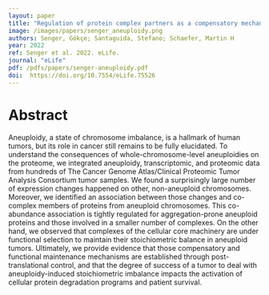 ```yaml
---
layout: paper
title: "Regulation of protein complex partners as a compensatory mechanism in aneuploid tumors"
image: /images/papers/senger_aneuploidy.png
authors: Senger, Gökçe; Santaguida, Stefano; Schaefer, Martin H
year: 2022
ref: Senger et al. 2022. eLife.
journal: "eLife"
pdf: /pdfs/papers/senger-aneuploidy.pdf
doi:  https://doi.org/10.7554/eLife.75526
---
```


# Abstract

Aneuploidy, a state of chromosome imbalance, is a hallmark of human tumors, but its role in cancer still remains to be fully elucidated. To understand the consequences of whole-chromosome-level aneuploidies on the proteome, we integrated aneuploidy, transcriptomic, and proteomic data from hundreds of The Cancer Genome Atlas/Clinical Proteomic Tumor Analysis Consortium tumor samples. We found a surprisingly large number of expression changes happened on other, non-aneuploid chromosomes. Moreover, we identified an association between those changes and co-complex members of proteins from aneuploid chromosomes. This co-abundance association is tightly regulated for aggregation-prone aneuploid proteins and those involved in a smaller number of complexes. On the other hand, we observed that complexes of the cellular core machinery are under functional selection to maintain their stoichiometric balance in aneuploid tumors. Ultimately, we provide evidence that those compensatory and functional maintenance mechanisms are established through post-translational control, and that the degree of success of a tumor to deal with aneuploidy-induced stoichiometric imbalance impacts the activation of cellular protein degradation programs and patient survival.
